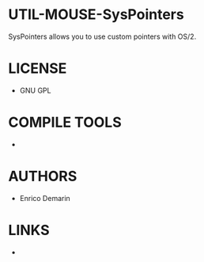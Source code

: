 UTIL-MOUSE-SysPointers
======================

SysPointers allows you to use custom pointers with OS/2.

LICENSE
===============
* GNU GPL

COMPILE TOOLS
===============
* 

AUTHORS
===============
* Enrico Demarin

LINKS
===============
* 
